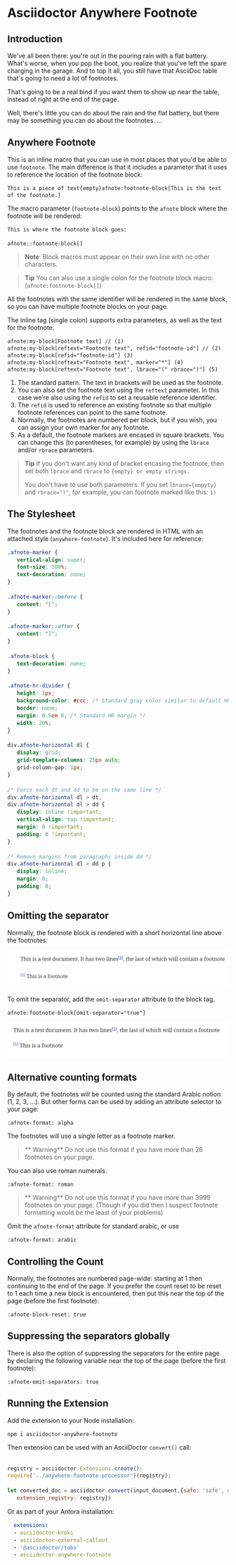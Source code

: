# Asciidoctor Anywhere Footnote

## Introduction

We've all been there: you're out in the pouring rain with a flat battery.
What's worse, when you pop the boot, you realize that you've left the spare charging in the garage.
And to top it all, you still have that AsciiDoc table that's going to need a lot of footnotes.

That's going to be a real bind if you want them to show up near the table, instead of right at the end of the page.

Well, there's little you can do about the rain and the flat battery, but there may be something you can do about the footnotes. …

## Anywhere Footnote

This is an inline macro that you can use in most places that you'd be able to use `footnote`.
The main difference is that it includes a parameter that it uses to reference the location of the footnote block:

```asciidoc
This is a piece of text{empty}afnote:footnote-block[This is the text of the footnote.]
```


The macro parameter (`footnote-block`) points to the `afnote` block where the footnote will be rendered:

```asciidoc
This is where the footnote block goes:

afnote::footnote-block[]
```
> **Note**: Block macros must appear on their own line with no other characters.


> **Tip** You can also use a single colon for the footnote block macro. (`afnote:footnote-block[]`)

All the footnotes with the same identifier will be rendered in the same block,
so you can have multiple footnote blocks on your page.

The inline tag (single colon) supports extra parameters, as well as the text for the footnote.

```
afnote:my-block[Footnote text] // (1)
afnote:my-block[reftext="Footnote text", refid="footnote-id"] // (2)
afnote:my-block[refid="footnote-id"] (3)
afnote:my-block[reftext="Footnote text", marker="*"] (4)
afnote:my-block[reftext="Footnote text", lbrace="(" rbrace=")"] (5)
```


1. The standard pattern. The text in brackets will be used as the footnote.
2. You can also set the footnote text using the `reftext` parameter. In this case we’re also using the `refid` to set a reusable reference identifier.
3. The `refid` is used to reference an existing footnote so that multiple footnote references can point to the same footnote.
4. Normally, the footnotes are numbered per block, but if you wish, you can assign your own marker for any footnote.
5. As a default, the footnote markers are encased in square brackets. You can change this (to parentheses, for example)
   by using the `lbrace` and/or `rbrace` parameters.

> **Tip** If you don't want any kind of bracket encasing the footnote,
> then set both `lbrace` and `rbrace` to `{empty} or empty strings.`
>
> You don't have to use both parameters. If you set `lbrace={empyty}` and  `rbrace=")"`, for example, you can footnote marked like this: `1)`

## The Stylesheet

The footnotes and the footnote block are rendered in HTML with an attached style (`anywhere-footnote`).
It's included here for reference:

```css
.afnote-marker {
   vertical-align: super;
   font-size: 100%;
   text-decoration: none;
}

.afnote-marker::before {
   content: "[";
}

.afnote-marker::after {
   content: "]";
}

.afnote-block {
   text-decoration: none;
}

.afnote-hr-divider {
   height: 1px;
   background-color: #ccc; /* Standard gray color similar to default HR */
   border: none;
   margin: 0.5em 0; /* Standard HR margin */
   width: 20%;
}

div.afnote-horizontal dl {
   display: grid;
   grid-template-columns: 25px auto;
   grid-column-gap: 1px;
}

/* Force each dt and dd to be on the same line */
div.afnote-horizontal dl > dt,
div.afnote-horizontal dl > dd {
   display: inline !important;
   vertical-align: top !important;
   margin: 0 !important;
   padding: 0 !important;
}

/* Remove margins from paragraphs inside dd */
div.afnote-horizontal dl > dd p {
   display: inline;
   margin: 0;
   padding: 0;
}

```

## Omitting the separator

Normally, the footnote block is rendered with a short horizontal line above the footnotes:

![footnote separator](footnote-separator.png "Footnote separator")

To omit the separator, add the `omit-separator` attribute to the block tag.

```asciidoc
afnote:footnote-block[omit-separator="true"]
```
![Footnotes without separator](footnote-without-separator.png "Footnotes without separators")

## Alternative counting formats

By default, the footnotes will be counted using the standard Arabic notion (1, 2, 3, …).
But other forms can be used by adding an attribute selector to your page:

```asciidoc
:afnote-format: alpha
```
The footnotes will use a single letter as a footnote marker.


> ** Warning** Do not use this format if you have more than 26 footnotes on your page.

You can also use roman numerals.

```asciidoc
:afnote-format: roman
```

> ** Warning** Do not use this format if you have more than 3999 footnotes on your page.
> (Though if you did then I suspect footnote formatting would be the least of your problems)

Omit the `afnote-format` attribute for standard arabic, or use

```asciidoc
:afnote-format: arabic
```
## Controlling the Count

Normally, the footnotes are numbered page-wide: starting at 1 then continuing to the end of the page.
If you prefer the count reset to be reset to 1 each time a new block is encountered,
then put this near the top of the page (before the first footnote):

```asciidoc
:afnote-block-reset: true
```

## Suppressing the separators globally

There is also the option of suppressing the separators for the entire page  
by declaring the following variable near the top of the page (before the first footnote):

```asciidoc
:afnote-omit-separators: true
```

## Running the Extension

Add the extension to your Node installation:

```shell
npm i asciidoctor-anywhere-footnote
```
Then extension can be used with an AsciiDoctor ``convert()`` call:

```javascript

registry = asciidoctor.Extensions.create();
require('../anywhere-footnote-processor')(registry);

let converted_doc = asciidoctor.convert(input_document,{safe: 'safe', standalone: true,
   extension_registry: registry})
```

Or as part of your Antora installation:
 
```yaml
  extensions:
  - asciidoctor-kroki
  - asciidoctor-external-callout
  - '@asciidoctor/tabs'
  - asciidoctor-anywhere-footnote
```





